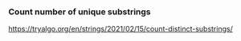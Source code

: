### __Count number of unique substrings__
https://tryalgo.org/en/strings/2021/02/15/count-distinct-substrings/

